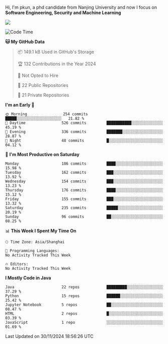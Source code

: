 Hi, I'm pkun, a phd candidate from Nanjing University and now I focus on **Software Engineering, Security and Machine Learning**

<!--![GitHub Snake Light](https://github.com/pppppkun/pppppkun/blob/output/github-snake.svg#gh-light-mode-only)-->
<!--![GitHub Snake dark](https://github.com/pppppkun/pppppkun/blob/output/github-snake-dark.svg#gh-dark-mode-only)-->

![](https://komarev.com/ghpvc/?username=pppppkun)
<!--START_SECTION:waka-->
![Code Time](http://img.shields.io/badge/Code%20Time-2%2C011%20hrs%2012%20mins-blue)

**🐱 My GitHub Data** 

> 📦 149.1 kB Used in GitHub's Storage 
 > 
> 🏆 132 Contributions in the Year 2024
 > 
> 🚫 Not Opted to Hire
 > 
> 📜 22 Public Repositories 
 > 
> 🔑 21 Private Repositories 
 > 
**I'm an Early 🐤** 

```text
🌞 Morning                254 commits         █████░░░░░░░░░░░░░░░░░░░░   21.82 % 
🌆 Daytime                526 commits         ███████████░░░░░░░░░░░░░░   45.19 % 
🌃 Evening                336 commits         ███████░░░░░░░░░░░░░░░░░░   28.87 % 
🌙 Night                  48 commits          █░░░░░░░░░░░░░░░░░░░░░░░░   04.12 % 
```
📅 **I'm Most Productive on Saturday** 

```text
Monday                   186 commits         ████░░░░░░░░░░░░░░░░░░░░░   15.98 % 
Tuesday                  162 commits         ███░░░░░░░░░░░░░░░░░░░░░░   13.92 % 
Wednesday                154 commits         ███░░░░░░░░░░░░░░░░░░░░░░   13.23 % 
Thursday                 176 commits         ████░░░░░░░░░░░░░░░░░░░░░   15.12 % 
Friday                   155 commits         ███░░░░░░░░░░░░░░░░░░░░░░   13.32 % 
Saturday                 235 commits         █████░░░░░░░░░░░░░░░░░░░░   20.19 % 
Sunday                   96 commits          ██░░░░░░░░░░░░░░░░░░░░░░░   08.25 % 
```


📊 **This Week I Spent My Time On** 

```text
🕑︎ Time Zone: Asia/Shanghai

💬 Programming Languages: 
No Activity Tracked This Week

🔥 Editors: 
No Activity Tracked This Week
```

**I Mostly Code in Java** 

```text
Java                     22 repos            █████████░░░░░░░░░░░░░░░░   37.29 % 
Python                   15 repos            ██████░░░░░░░░░░░░░░░░░░░   25.42 % 
Jupyter Notebook         5 repos             ██░░░░░░░░░░░░░░░░░░░░░░░   08.47 % 
HTML                     2 repos             █░░░░░░░░░░░░░░░░░░░░░░░░   03.39 % 
JavaScript               1 repo              ░░░░░░░░░░░░░░░░░░░░░░░░░   01.69 % 
```




 Last Updated on 30/11/2024 18:56:26 UTC
<!--END_SECTION:waka-->
